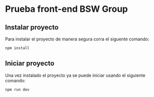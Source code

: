 # Prueba front-end BSW Group

## Instalar proyecto

Para instalar el proyecto de manera segura corra el siguente comando:

```bash
npm install
```

## Iniciar proyecto

Una vez instalado el proyecto ya se puede iniciar usando el siguiente comando:

```bash
npm run dev
```

